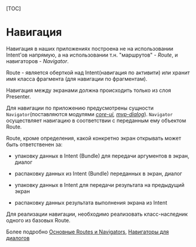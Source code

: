 [TOC]

# Навигация

Навигация в наших приложениях построена не на использовании Intent'ов напрямую,
а на использовании т.н. "маршрутов" - *Route*, и навигаторов - *Navigator*.

Route - является оберткой над Intent(навигация по активити) или хранит имя класса фрагмента
(для навигации по фрагментам).

Навигация между экранами должна происходить только из слоя Presenter.

Для навигации по приложению предусмотрены сущности `Navigator`(поставляются
модулями *[core-ui][core-ui], [mvp-dialog][dial]*). `Navigator` осуществляет
навигацию в соответствии с переданным ему объектом Route.

Route, кроме определения, какой конкретно экран открывать может быть
ответственен за:

-  упаковку данных в Intent (Bundle) для передачи аргументов в экран, диалог

-  распаковку данных из Intent (Bundle) переданных в экран, диалог

-  упаковку данных в Intent для передачи результата на предыдущий экран

-  распаковку данных результата выполнения экрана из Intent

Для реализации навигации, необходимо реализовать класс-наследник одного из базовых
Route.

Более подробно [Основные Routes и Navigators][nav], [Навигаторы для диалогов][dial]

[core-ui]: ../../core-ui/README.md
[nav]: ../../core-ui/docs/navigation.md
[dial]: ../../mvp-dialog/README.md